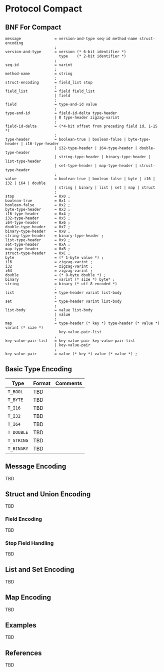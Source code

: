 # Protocol Compact

## BNF For Compact

```ebnf
message               = version-and-type seq-id method-name struct-encoding
                      ;
version-and-type      = version (* 6-bit identifier *) 
                        type    (* 2-bit identifier *)
                      ;
seq-id                = varint
                      ;
method-name           = string
                      ;
struct-encoding       = field_list stop
                      ;
field_list            = field field_list 
                      | field
                      ;
field                 = type-and-id value
                      ;
type-and-id           = field-id-delta type-header 
                      | 0 type-header zigzag-varint
                      ;
field-id-delta        = (*4-bit offset from preceding field id, 1-15 *)
                      ;
type-header           = boolean-true | boolean-false | byte-type-header | i16-type-header
                      | i32-type-header | i64-type-header | double-type-header
                      | string-type-header | binary-type-header | list-type-header
                      | set-type-header | map-type-header | struct-type-header
                      ;
value                 = boolean-true | boolean-false | byte | i16 | i32 | i64 | double
                      | string | binary | list | set | map | struct
                      ;
stop                  = 0x0 ;
boolean-true          = 0x1 :
boolean-false         = 0x2 ;
byte-type-header      = 0x3 ;
i16-type-header       = 0x4 ;
i32-type-header       = 0x5 ;
i64-type-header       = 0x6 ;
double-type-header    = 0x7 ;
binary-type-header    = 0x8 ;
string-type-header    = binary-type-header ;
list-type-header      = 0x9 ;
set-type-header       = 0xA ;
map-type-header       = 0xB ;
struct-type-header    = 0xC ;
byte                  = (* 1-byte value *) ;
i16                   = zigzag-varint ;
i32                   = zigzag-varint ;
i64                   = zigzag-varint ;
double                = (* 8-byte double *) ;
binary                = varint (* size *) byte* ;
string                = binary (* utf-8 encoded *)
                      ;
list                  = type-header varint list-body
                      ;
set                   = type-header varint list-body
                      ;
list-body             = value list-body 
                      | value
                      ;
map                   = type-header (* key *) type-header (* value *) varint (* size *)
                        key-value-pair-list
                      ;
key-value-pair-list   = key-value-pair key-value-pair-list 
                      | key-value-pair
                      ;
key-value-pair        = value (* key *) value (* value *) ;
```

## Basic Type Encoding

Type       | Format | Comments
-----------|--------|---------
`T_BOOL`   | TBD |
`T_BYTE`   | TBD |
`T_I16`    | TBD |
`T_I32`    | TBD |
`T_I64`    | TBD |
`T_DOUBLE` | TBD |
`T_STRING` | TBD |
`T_BINARY` | TBD |

## Message Encoding

TBD

## Struct and Union Encoding

TBD

### Field Encoding

TBD

### Stop Field Handling

TBD

## List and Set Encoding

TBD

## Map Encoding

TBD

## Examples

TBD

## References

TBD


